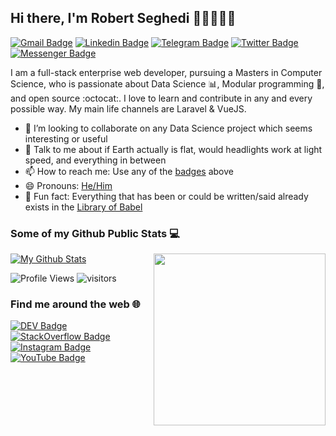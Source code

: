 ## Hi there, I'm Robert Seghedi 👋🏼👨🏻‍💻

[![Gmail Badge](https://img.shields.io/badge/-hello@robertseghedi.dev-c14438?style=flat&logo=Gmail&logoColor=white)](mailto:hello@robertseghedi.dev "Connect via Email")
[![Linkedin Badge](https://img.shields.io/badge/-Robert%20Seghedi-0072b1?style=flat&logo=Linkedin&logoColor=white)](https://www.linkedin.com/in/robertseghedi/ "Connect on LinkedIn")
[![Telegram Badge](https://img.shields.io/badge/-@robertseghedi-0088CC?style=flat&logo=Telegram&logoColor=white)](https://t.me/robertseghedi "Contact on Telegram")
[![Twitter Badge](https://img.shields.io/badge/-@robertseghedi-00acee?style=flat&logo=Twitter&logoColor=white)](https://twitter.com/intent/follow?screen_name=robertseghedi "Follow on Twitter")
[![Messenger Badge](https://img.shields.io/badge/-Messenger-0078FF?style=flat&logo=Messenger&logoColor=white)](https://m.me/robertseghedi "Connect on Facebook")

I am a full-stack enterprise web developer, pursuing a Masters in Computer Science, who is passionate about Data Science :bar_chart:, Modular programming :snake:, and open source :octocat:. I love to learn and contribute in any and every possible way. My main life channels are Laravel & VueJS.

- 👯 I’m looking to collaborate on any Data Science project which seems interesting or useful
- 💬 Talk to me about if Earth actually is flat, would headlights work at light speed, and everything in between
- 📫 How to reach me: Use any of the [badges](#hi-there-im-robert%20seghedi-) above
- 😄 Pronouns: [He/Him](https://www.mypronouns.org/he-him)
- 👾 Fun fact: Everything that has been or could be written/said already exists in the [Library of Babel](https://libraryofbabel.info/)

### Some of my Github Public Stats :computer:
<a href="https://robertseghedi.dev/"><img src="https://github.com/samujjwaal/samujjwaal/raw/master/etc/coffee.png" align="right" height="275" /></a>

  [![My Github Stats](https://github-readme-stats.vercel.app/api?username=robertseghedi&show_icons=true&title_color=fff&icon_color=79ff97&text_color=9f9f9f&bg_color=151515&count_private=true)](https://github.com/robertseghedi)

  ![Profile Views](https://komarev.com/ghpvc/?username=robertseghedi&color=blue)
  ![visitors](https://visitor-badge.glitch.me/badge?page_id=robertseghedi.robertseghedi)

### Find me around the web :globe_with_meridians:
  
[![DEV Badge](https://img.shields.io/badge/-robertseghedi-0A0A0A?style=flat&logo=dev.to&logoColor=white)](https://dev.to/robertseghedi)
[![StackOverflow Badge](https://img.shields.io/badge/-robertseghedi-FE7A16?style=flat&logo=Stack%20Overflow&logoColor=white&)](https://stackoverflow.com/users/13381861/robert-seghedi?tab=profile)
[![Instagram Badge](https://img.shields.io/badge/-Instagram-C13584?style=flat&logo=Instagram&logoColor=white)](https://www.instagram.com/robertseghedi/ "Follow on Instagram")
[![YouTube Badge](https://img.shields.io/badge/-YouTube-FF0000?style=flat&logo=YouTube&logoColor=white)](https://www.youtube.com/robertseghedi/playlists "My YouTube playlists")
